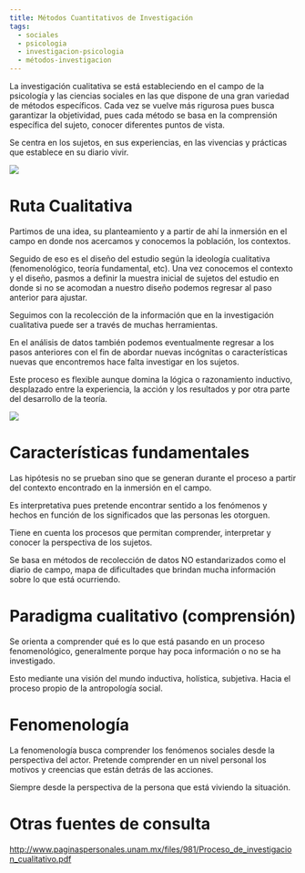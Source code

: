 ```yaml
---
title: Métodos Cuantitativos de Investigación
tags:
  - sociales
  - psicologia
  - investigacion-psicologia
  - métodos-investigacion
---
```

La investigación cualitativa se está estableciendo en el campo de la psicología y las ciencias sociales en las que dispone de una gran variedad de métodos específicos. Cada vez se vuelve más rigurosa pues busca garantizar la objetividad, pues cada método se basa en la comprensión específica del sujeto, conocer diferentes puntos de vista. 

Se centra en los sujetos, en sus experiencias, en las vivencias y prácticas que establece en su diario vivir.

![](https://res.cloudinary.com/dgfrzh1nl/image/upload/f_auto/v1716746975/obsidian/g50isprwb0cuojp3smsb.png)

# Ruta Cualitativa

Partimos de una idea, su planteamiento y a partir de ahí la inmersión en el campo en donde nos acercamos y conocemos la población, los contextos.

Seguido de eso es el diseño del estudio según la ideología cualitativa (fenomenológico, teoría fundamental, etc). Una vez conocemos el contexto y el diseño, pasmos a definir la muestra inicial de sujetos del estudio en donde si no se acomodan a nuestro diseño podemos regresar al paso anterior para ajustar.

Seguimos con la recolección de la información que en la investigación cualitativa puede ser a través de muchas herramientas.

En el análisis de datos también podemos eventualmente regresar a los pasos anteriores con el fin de abordar nuevas incógnitas o características nuevas que encontremos hace falta investigar en los sujetos. 

Este proceso es flexible aunque domina la lógica o razonamiento inductivo, desplazado entre la experiencia, la acción y los resultados y por otra parte del desarrollo de la teoría.


![](https://res.cloudinary.com/dgfrzh1nl/image/upload/f_auto/v1716745849/obsidian/uswrxyhlbosdphuse3iu.png)

# Características fundamentales

Las hipótesis no se prueban sino que se generan durante el proceso a partir del contexto encontrado en la inmersión en el campo.

Es interpretativa pues pretende encontrar sentido a los fenómenos y hechos en función de los significados que las personas les otorguen.

Tiene en cuenta los procesos que permitan comprender, interpretar y conocer la perspectiva de los sujetos.

Se basa en métodos de recolección de datos NO estandarizados como el diario de campo, mapa de dificultades que brindan mucha información sobre lo que está ocurriendo.

# Paradigma cualitativo (comprensión)

Se orienta a comprender qué es lo que está pasando en un proceso fenomenológico, generalmente porque hay poca información o no se ha investigado. 

Esto mediante una visión del mundo inductiva, holística, subjetiva. Hacia el proceso propio de la antropología social.

# Fenomenología

La fenomenología busca comprender los fenómenos sociales desde la perspectiva del actor. Pretende comprender en un nivel personal los motivos y creencias que están detrás de las acciones.

Siempre desde la perspectiva de la persona que está viviendo la situación.

# Otras fuentes de consulta

http://www.paginaspersonales.unam.mx/files/981/Proceso_de_investigacion_cualitativo.pdf

